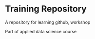 # Training Repository

A repository for learning github, workshop

Part of applied data science course

